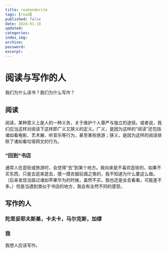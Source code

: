 ```yaml
---
title: readandwrite
tags: [read]
published: false
date: 2024-01-18
updated:
categories:
index_img:
archive:
password:
excerpt:
---
```


<!-- TODO: not finished -->

# 阅读与写作的人

我们为什么读书？我们为什么写作？

## 阅读

阅读，某种意义上是人的一种义务，关于维护个人尊严与独立的途径。或者说，我们应当这样对阅读下这样即广义又狭义的定义。广义，是因为这样的“阅读”还包括诸如看电影、艺术展、听音乐等行为，甚至某些旅游；狭义，是因为这样的阅读排除了诸如看垃圾网文的行为。

### “回到”书店

通常人在逛街或旅游时，会觉得“去”到某个地方。我向来是不喜欢逛街的，如果不买东西，只是去逛来逛去，摸一摸衣服玩偶之类的，我不知道为什么要这么做。（后来发现当路过诸如苹果华为的时候，虽然不买，我也还是会去看看，可能差不多。）但是当遇到类似于书店的地方，我会有全然不同的感受。

## 写作的人

### 陀思妥耶夫斯基，卡夫卡，马尔克斯，加缪

### 我

我想人应该写作。
